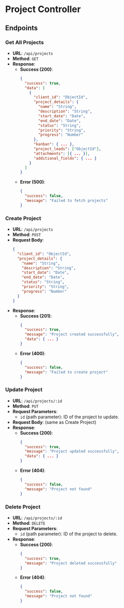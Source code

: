 # Project Controller

## Endpoints

### Get All Projects
- **URL**: `/api/projects`
- **Method**: `GET`
- **Response**:
  - **Success (200)**:
    ```json
    {
      "success": true,
      "data": [
        {
          "client_id": "ObjectId",
          "project_details": {
            "name": "String",
            "description": "String",
            "start_date": "Date",
            "end_date": "Date",
            "status": "String",
            "priority": "String",
            "progress": "Number"
          },
          "kanban": { ... },
          "project_leads": ["ObjectId"],
          "attachments": [{ ... }],
          "additional_fields": { ... }
        }
      ]
    }
    ```
  - **Error (500)**:
    ```json
    {
      "success": false,
      "message": "Failed to fetch projects"
    }
    ```

### Create Project
- **URL**: `/api/projects`
- **Method**: `POST`
- **Request Body**:
  ```json
  {
    "client_id": "ObjectId",
    "project_details": {
      "name": "String",
      "description": "String",
      "start_date": "Date",
      "end_date": "Date",
      "status": "String",
      "priority": "String",
      "progress": "Number"
    }
  }
  ```
- **Response**:
  - **Success (201)**:
    ```json
    {
      "success": true,
      "message": "Project created successfully",
      "data": { ... }
    }
    ```
  - **Error (400)**:
    ```json
    {
      "success": false,
      "message": "Failed to create project"
    }
    ```

### Update Project
- **URL**: `/api/projects/:id`
- **Method**: `PUT`
- **Request Parameters**:
  - `id` (path parameter): ID of the project to update.
- **Request Body**: (same as Create Project)
- **Response**:
  - **Success (200)**:
    ```json
    {
      "success": true,
      "message": "Project updated successfully",
      "data": { ... }
    }
    ```
  - **Error (404)**:
    ```json
    {
      "success": false,
      "message": "Project not found"
    }
    ```

### Delete Project
- **URL**: `/api/projects/:id`
- **Method**: `DELETE`
- **Request Parameters**:
  - `id` (path parameter): ID of the project to delete.
- **Response**:
  - **Success (200)**:
    ```json
    {
      "success": true,
      "message": "Project deleted successfully"
    }
    ```
  - **Error (404)**:
    ```json
    {
      "success": false,
      "message": "Project not found"
    }
    ```